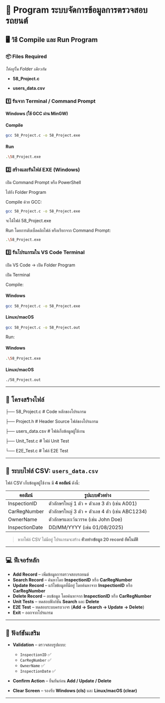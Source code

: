 
# 🚙 Program ระบบจัดการข้อมูลการตรวจสอบรถยนต์

## 🖥 วิธี Compile และ Run Program
### 📦 Files Required
  *ให้อยู่ใน Folder เดียวกัน*
  - **58_Project.c**
  
  - **users_data.csv**

### 1️⃣ รันจาก Terminal / Command Prompt

**Windows (ใช้ GCC ผ่าน MinGW)**
#### Compile
```bash 
gcc 58_Project.c -o 58_Project.exe
```

#### Run
```bash
.\58_Project.exe
```

### 2️⃣ สร้างและรันไฟล์ EXE (Windows)
เปิด Command Prompt หรือ PowerShell

ไปยัง Folder Program


Compile ด้วย GCC:
```bash 
gcc 58_Project.c -o 58_Project.exe
```
จะได้ไฟล์ 58_Project.exe

Run โดยการดับเบิ้ลคลิกไฟล์ 
หรือเรียกจาก Command Prompt:
```bash 
.\58_Project.exe
```
### 3️⃣ รันโปรแกรมใน VS Code Terminal
เปิด VS Code → เปิด Folder Program

เปิด Terminal

Compile:

#### Windows
```bash 
gcc 58_Project.c -o 58_Project.exe
```
#### Linux/macOS
```bash 
gcc 58_Project.c -o 58_Project.out
```
Run:
#### Windows
```bash 
.\58_Project.exe
```
#### Linux/macOS
```bash 
./58_Project.out
```

---

## 📁 โครงสร้างไฟล์
├── 58_Project.c                     # Code หลักของโปรแกรม

├── Project.h                        # Header Source ไฟล์ของโปรแกรม

├── users_data.csv                  # ไฟล์เก็บข้อมูลผู้ใช้งาน

├── Unit_Test.c                     # ไฟล์ Unit Test

└── E2E_Test.c                      # ไฟล์ E2E Test

---

## 💾 ระบบไฟล์ CSV: `users_data.csv`

ไฟล์ CSV เก็บข้อมูลผู้ใช้งาน มี **4 คอลัมน์** ดังนี้:

| คอลัมน์          | รูปแบบตัวอย่าง |
|------------------|----------------|
| InspectionID      | ตัวอักษรใหญ่ 1 ตัว + ตัวเลข 3 ตัว (เช่น A001) |
| CarRegNumber      | ตัวอักษรใหญ่ 3 ตัว + ตัวเลข 4 ตัว (เช่น ABC1234) |
| OwnerName         | ตัวอักษรและเว้นวรรค (เช่น John Doe) |
| InspectionDate    | DD/MM/YYYY (เช่น 01/08/2025) |

> หากไฟล์ CSV ไม่มีอยู่ โปรแกรมจะสร้าง **ตัวอย่างข้อมูล 20 record อัตโนมัติ**

---

## 💻 ฟีเจอร์หลัก

- **Add Record** – เพิ่มข้อมูลการตรวจสอบรถยนต์  
- **Search Record** – ค้นหาโดย **InspectionID** หรือ **CarRegNumber**  
- **Update Record** – แก้ไขข้อมูลที่มีอยู่ โดยค้นหาจาก **InspectionID** หรือ **CarRegNumber**  
- **Delete Record** – ลบข้อมูล โดยค้นหาจาก **InspectionID** หรือ **CarRegNumber**  
- **Unit Tests** – ทดสอบฟังก์ชัน **Search** และ **Delete**  
- **E2E Test** – ทดสอบระบบครบวงจร (**Add → Search → Update → Delete**)  
- **Exit** – ออกจากโปรแกรม  

---

## 📝 ฟังก์ชันเสริม

- **Validation** – ตรวจสอบรูปแบบ:  
  - `InspectionID` ✅  
  - `CarRegNumber` ✅  
  - `OwnerName` ✅  
  - `InspectionDate` ✅  

- **Confirm Action** – ยืนยันก่อน **Add / Update / Delete**  
- **Clear Screen** – รองรับ **Windows (cls)** และ **Linux/macOS (clear)**  

---
